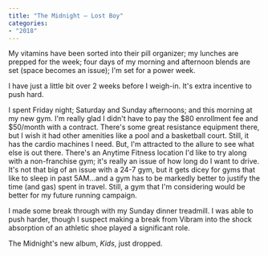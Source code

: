 ```yaml
---
title: "The Midnight — Lost Boy"
categories:
- "2018"
---
```


My vitamins have been sorted into their pill organizer; my lunches are prepped for the week; four days of my morning and afternoon blends are set (space becomes an issue); I'm set for a power week.

I have just a little bit over 2 weeks before I weigh-in.  It's extra incentive to push hard.

I spent Friday night; Saturday and Sunday afternoons; and this morning at my new gym.  I'm really glad I didn't have to pay the $80 enrollment fee and $50/month with a contract.  There's some great resistance equipment there, but I wish it had other amenities like a pool and a basketball court.  Still, it has the cardio machines I need. But, I'm attracted to the allure to see what else is out there.  There's an Anytime Fitness location I'd like to try along with a non-franchise gym; it's really an issue of how long do I want to drive.  It's not that big of an issue with a 24-7 gym, but it gets dicey for gyms that like to sleep in past 5AM...and a gym has to be markedly better to justify the time (and gas) spent in travel.  Still, a gym that I'm considering would be better for my future running campaign.

I made some break through with my Sunday dinner treadmill.  I was able to push harder, though I suspect making a break from Vibram into the shock absorption of an athletic shoe played a significant role.

The Midnight's new album, *Kids*, just dropped.

